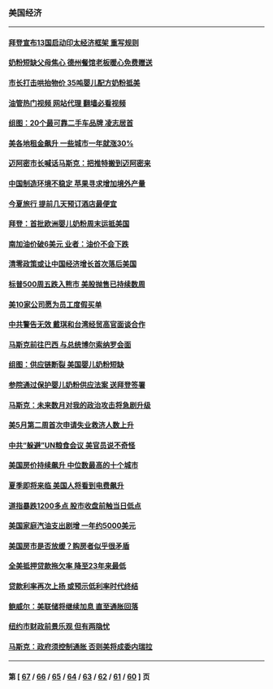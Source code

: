 ### 美国经济
---
#### [拜登宣布13国启动印太经济框架 重写规则](../../pages/ncid1078158/n13743484.md?05240045) 
#### [奶粉短缺父母焦心 德州餐馆老板暖心免费赠送](../../pages/ncid1078158/n13743027.md?05240045) 
#### [市长打击哄抬物价 35吨婴儿配方奶粉抵美](../../pages/ncid1078158/n13743263.md?05240045) 
#### [油管热门视频 网站代理 翻墙必看视频](http://209.222.30.114:81/youtube.html?05240045)
#### [组图：20个最可靠二手车品牌 凌志居首](../../pages/ncid1078158/n13738098.md?05240045) 
#### [美各地租金飙升 一些城市一年就涨30%](../../pages/ncid1078158/n13743013.md?05240045) 
#### [迈阿密市长喊话马斯克：把推特搬到迈阿密来](../../pages/ncid1078158/n13742978.md?05240045) 
#### [中国制造环境不稳定 苹果寻求增加境外产量](../../pages/ncid1078158/n13742351.md?05240045) 
#### [今夏旅行 提前几天预订酒店最便宜](../../pages/ncid1078158/n13742300.md?05240045) 
#### [拜登：首批欧洲婴儿奶粉周末运抵美国](../../pages/ncid1078158/n13741835.md?05240045) 
#### [南加油价破6美元 业者：油价不会下跌](../../pages/ncid1078158/n13741917.md?05240045) 
#### [清零政策或让中国经济增长首次落后美国](../../pages/ncid1078158/n13741818.md?05240045) 
#### [标普500周五跌入熊市 美股抛售已持续数周](../../pages/ncid1078158/n13741733.md?05240045) 
#### [美10家公司愿为员工度假买单](../../pages/ncid1078158/n13741758.md?05240045) 
#### [中共警告无效 戴琪和台湾经贸高官面谈合作](../../pages/ncid1078158/n13741718.md?05240045) 
#### [马斯克前往巴西 与总统博尔索纳罗会面](../../pages/ncid1078158/n13741592.md?05240045) 
#### [组图：供应链断裂 美国婴儿奶粉短缺](../../pages/ncid1078158/n13740585.md?05240045) 
#### [参院通过保护婴儿奶粉供应法案 送拜登签署](../../pages/ncid1078158/n13741087.md?05240045) 
#### [马斯克：未来数月对我的政治攻击将急剧升级](../../pages/ncid1078158/n13740174.md?05240045) 
#### [美5月第二周首次申请失业救济人数上升](../../pages/ncid1078158/n13740937.md?05240045) 
#### [中共“躲避”UN粮食会议 美官员说不奇怪](../../pages/ncid1078158/n13740742.md?05240045) 
#### [美国房价持续飙升 中位数最高的十个城市](../../pages/ncid1078158/n13740304.md?05240045) 
#### [夏季即将来临 美国人将看到电费飙升](../../pages/ncid1078158/n13740158.md?05240045) 
#### [道指暴跌1200多点 股市收盘前触当日低点](../../pages/ncid1078158/n13740252.md?05240045) 
#### [美国家庭汽油支出剧增 一年约5000美元](../../pages/ncid1078158/n13740106.md?05240045) 
#### [美国房市是否放缓？购房者似乎很矛盾](../../pages/ncid1078158/n13739779.md?05240045) 
#### [全美抵押贷款拖欠率 降至23年来最低](../../pages/ncid1078158/n13739752.md?05240045) 
#### [贷款利率再次上扬 或预示低利率时代终结](../../pages/ncid1078158/n13739713.md?05240045) 
#### [鲍威尔：美联储将继续加息 直至通胀回落](../../pages/ncid1078158/n13739573.md?05240045) 
#### [纽约市财政前景乐观 但有两隐忧](../../pages/ncid1078158/n13739632.md?05240045) 
#### [马斯克：政府须控制通胀 否则美将成委内瑞拉](../../pages/ncid1078158/n13739448.md?05240045) 

---
#### 第 [ [67](./67.md?05240045) / [66](./66.md?05240045) / [65](./65.md?05240045) / [64](./64.md?05240045) / [63](./63.md?05240045) / [62](./62.md?05240045) / [61](./61.md?05240045) / [60](./60.md?05240045) ] 页

